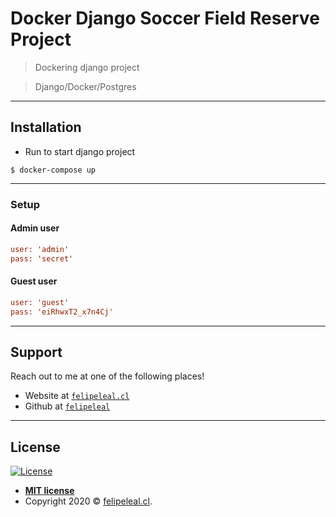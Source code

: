 # Docker Django Soccer Field Reserve Project

> Dockering django project

> Django/Docker/Postgres

---
## Installation

- Run to start django project

```shell
$ docker-compose up
```
---
### Setup
#### Admin user
```ini
user: 'admin'
pass: 'secret'
```
#### Guest user
```ini
user: 'guest'
pass: 'eiRhwxT2_x7n4Cj'
```
---
## Support

Reach out to me at one of the following places!

- Website at <a href="http://felipeleal.cl" target="_blank">`felipeleal.cl`</a>
- Github at <a href="https://github.com/FelipeLeal/" target="_blank">`felipeleal`</a>

---

## License

[![License](http://img.shields.io/:license-mit-blue.svg?style=flat-square)](http://badges.mit-license.org)

- **[MIT license](http://opensource.org/licenses/mit-license.php)**
- Copyright 2020 © <a href="http://felipeleal.cl" target="_blank">felipeleal.cl</a>.
